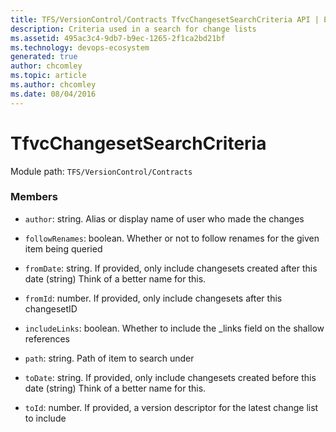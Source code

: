 ```yaml
---
title: TFS/VersionControl/Contracts TfvcChangesetSearchCriteria API | Extensions for Azure DevOps Services
description: Criteria used in a search for change lists
ms.assetid: 495ac3c4-9db7-b9ec-1265-2f1ca2bd21bf
ms.technology: devops-ecosystem
generated: true
author: chcomley
ms.topic: article
ms.author: chcomley
ms.date: 08/04/2016
---
```


# TfvcChangesetSearchCriteria

Module path: `TFS/VersionControl/Contracts`

### Members

- `author`: string. Alias or display name of user who made the changes

- `followRenames`: boolean. Whether or not to follow renames for the given item being queried

- `fromDate`: string. If provided, only include changesets created after this date (string) Think of a better name for this.

- `fromId`: number. If provided, only include changesets after this changesetID

- `includeLinks`: boolean. Whether to include the \_links field on the shallow references

- `path`: string. Path of item to search under

- `toDate`: string. If provided, only include changesets created before this date (string) Think of a better name for this.

- `toId`: number. If provided, a version descriptor for the latest change list to include
